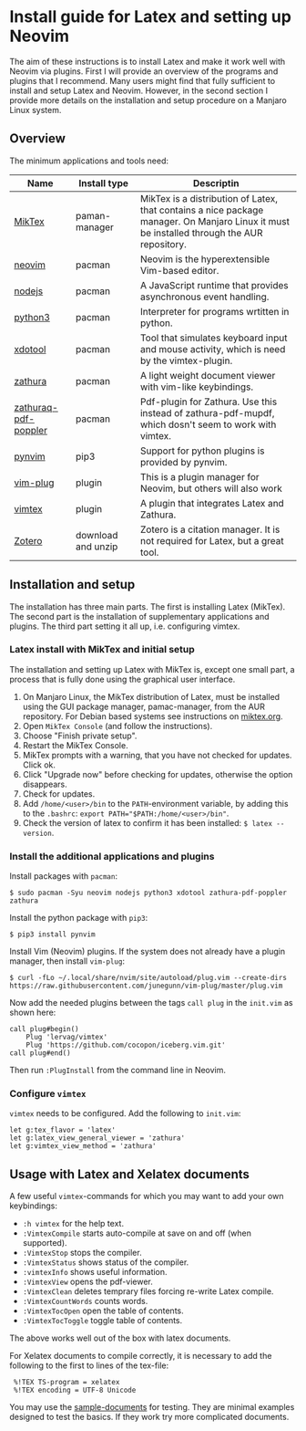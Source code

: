 # Install guide for Latex and setting up Neovim

The aim of these instructions is to install Latex and make it work well with
Neovim via plugins. First I will provide an overview of the programs and
plugins that I recommend. Many users might find that fully sufficient to
install and setup Latex and Neovim. However, in the second section I provide
more details on the installation and setup procedure on a Manjaro Linux system.

## Overview

The minimum applications and tools need:


|Name|Install&nbsp;type| Descriptin |
|---|---|---|
|[MikTex](https://miktex.org/)|paman-manager|MikTex is a distribution of Latex, that contains a nice package manager. On Manjaro Linux it must be installed through the AUR repository.|
|[neovim](https://neovim.io/)|pacman|Neovim is the hyperextensible Vim-based editor.|
|[nodejs](https://nodejs.org/)|pacman|A JavaScript runtime that provides asynchronous event handling.|
|[python3](https://python.org)|pacman|Interpreter for programs wrtitten in python.|
|[xdotool](https://www.semicomplete.com/projects/xdotool/)|pacman|Tool that simulates keyboard input and mouse activity, which is need by the vimtex-plugin.|
|[zathura](https://pwmt.org/)|pacman|A light weight document viewer with vim-like keybindings.|
|[zathuraq-pdf-poppler](https://pwmt.org/projects/zathura-pdf-poppler/)|pacman|Pdf-plugin for Zathura. Use this instead of zathura-pdf-mupdf, which dosn't seem to work with vimtex.|
|[pynvim](https://github.com/neovim/pynvim)|pip3|Support for python plugins is provided by pynvim.|
|[vim-plug](https://github.com/junegunn/vim-plug)|plugin|This is a plugin manager for Neovim, but others will also work|
|[vimtex](https://github.com/lervag/vimtex)|plugin|A plugin that integrates Latex and Zathura.|
|[Zotero](https://www.zotero.org/)|download and unzip|Zotero is a citation manager. It is not required for Latex, but a great tool.|

## Installation and setup

The installation has three main parts. The first is installing Latex (MikTex).
The second part is the installation of supplementary applications and plugins.
The third part setting it all up, i.e. configuring vimtex.

### Latex install with MikTex and initial setup

The installation and setting up Latex with MikTex is, except one small part, a
process that is fully done using the graphical user interface.

1. On Manjaro Linux, the MikTex distribution of Latex, must be installed using
   the GUI package manager, pamac-manager, from the AUR repository. For Debian
   based systems see instructions on [miktex.org](https://miktex.org/).
2. Open `MikTex Console` (and follow the instructions).
3. Choose "Finish private setup".
4. Restart the MikTex Console.
5. MikTex prompts with a warning, that you have not checked for updates. Click ok.
6. Click "Upgrade now" before checking for updates, otherwise the option disappears.
7. Check for updates.
8. Add `/home/<user>/bin` to the `PATH`-environment variable, by adding this to the `.bashrc`: `export PATH="$PATH:/home/<user>/bin"`.
9. Check the version of latex to confirm it has been installed: `$ latex --version`.

### Install the additional applications and plugins

Install packages with `pacman`:

```
$ sudo pacman -Syu neovim nodejs python3 xdotool zathura-pdf-poppler zathura
```

Install the python package with `pip3`:

```
$ pip3 install pynvim
```

Install Vim (Neovim) plugins. If the system does not already have a plugin
manager, then install `vim-plug`:

```
$ curl -fLo ~/.local/share/nvim/site/autoload/plug.vim --create-dirs https://raw.githubusercontent.com/junegunn/vim-plug/master/plug.vim
```

Now add the needed plugins between the tags `call plug` in the `init.vim` as
shown here:

```
call plug#begin()
    Plug 'lervag/vimtex' 
    Plug 'https://github.com/cocopon/iceberg.vim.git' 
call plug#end()
```

Then run `:PlugInstall` from the command line in Neovim.

### Configure `vimtex` 

`vimtex` needs to be configured. Add the following to `init.vim`:

```
let g:tex_flavor = 'latex'
let g:latex_view_general_viewer = 'zathura'
let g:vimtex_view_method = 'zathura'
```

## Usage with Latex and Xelatex documents

A few useful `vimtex`-commands for which you may want to add your own
keybindings:

- `:h vimtex` for the help text.
- `:VimtexCompile` starts auto-compile at save on and off (when supported).
- `:VimtexStop` stops the compiler.
- `:VimtexStatus` shows status of the compiler.
- `:vimtexInfo` shows useful information.
- `:VimtexView` opens the pdf-viewer.
- `:VimtexClean` deletes temprary files forcing re-write Latex compile.
- `:VimtexCountWords` counts words.
- `:VimtexTocOpen` open the table of contents.
- `:VimtexTocToggle` toggle table of contents.

The above works well out of the box with latex documents.

For Xelatex documents to compile correctly, it is necessary to add the following to the first to lines of the tex-file:

```
 %!TEX TS-program = xelatex
 %!TEX encoding = UTF-8 Unicode
```

You may use the [sample-documents](../sample-documents) for testing. They are minimal examples
designed to test the basics. If they work try more complicated documents.
